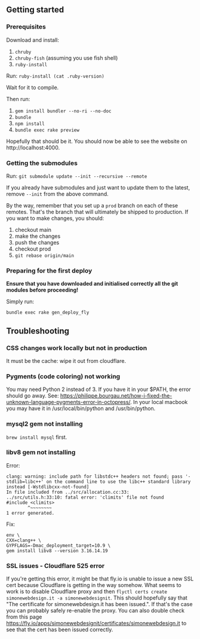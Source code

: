 ## Getting started

### Prerequisites

Download and install:

1. `chruby`
2. `chruby-fish` (assuming you use fish shell)
3. `ruby-install`

Run: `ruby-install (cat .ruby-version)`

Wait for it to compile.

Then run:

1. `gem install bundler --no-ri --no-doc`
2. `bundle`
3. `npm install`
4. `bundle exec rake preview`

Hopefully that should be it. You should now be able to see the website on http://localhost:4000.


### Getting the submodules

Run: `git submodule update --init --recursive --remote`

If you already have submodules and just want to update them to the latest, remove `--init` from the above command.

By the way, remember that you set up a `prod` branch on each of these remotes. That's the branch that will ultimately be shipped to production. If you want to make changes, you should:

1. checkout main
2. make the changes
3. push the changes
4. checkout prod
5. `git rebase origin/main`


### Preparing for the first deploy

**Ensure that you have downloaded and initialised correctly all the git modules before proceeding!**

Simply run:

    bundle exec rake gen_deploy_fly


## Troubleshooting

### CSS changes work locally but not in production

It must be the cache: wipe it out from cloudflare.

### Pygments (code coloring) not working

You may need Python 2 instead of 3. If you have it in your $PATH, the error should go away.
See: https://philippe.bourgau.net/how-i-fixed-the-unknown-language-pygments-error-in-octopress/. In your local macbook you may have it in /usr/local/bin/python and /usr/bin/python.

### mysql2 gem not installing

`brew install mysql` first.

### libv8 gem not installing

Error:

    clang: warning: include path for libstdc++ headers not found; pass '-stdlib=libc++' on the command line to use the libc++ standard library instead [-Wstdlibcxx-not-found]
    In file included from ../src/allocation.cc:33:
    ../src/utils.h:33:10: fatal error: 'climits' file not found
    #include <climits>
            ^~~~~~~~~
    1 error generated.

Fix:

    env \
    CXX=clang++ \
    GYPFLAGS=-Dmac_deployment_target=10.9 \
    gem install libv8 --version 3.16.14.19

### SSL issues - Cloudflare 525 error

If you're getting this error, it might be that fly.io is unable to issue a new SSL cert because Cloudflare is getting in the way somehow. What seems to work is to disable Cloudflare proxy and then `flyctl certs create simonewebdesign.it -a simonewebdesignit`. This should hopefully say that "The certificate for simonewebdesign.it has been issued.". If that's the case you can probably safely re-enable the proxy. You can also double check from this page https://fly.io/apps/simonewebdesignit/certificates/simonewebdesign.it to see that the cert has been issued correctly.
